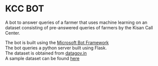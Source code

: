 KCC BOT
===================

A bot to answer queries of a farmer that uses machine learning on an dataset consisting of pre-answered queries of farmers by the Kisan Call Center.  
  
The bot is built using the [Microsoft Bot Framework](https://dev.botframework.com/)  
The bot queries a python server built using Flask.  
The dataset is obtained from [datagov.in](https://data.gov.in)  
A sample dataset can be found [here](https://data.gov.in/catalog/district-wise-and-month-wise-queries-farmers-kisan-call-centre-kcc-during-2014-0)
